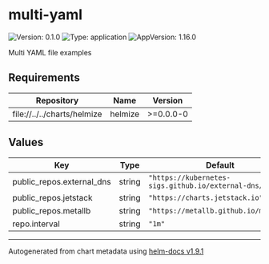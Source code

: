 # multi-yaml

![Version: 0.1.0](https://img.shields.io/badge/Version-0.1.0-informational?style=flat-square) ![Type: application](https://img.shields.io/badge/Type-application-informational?style=flat-square) ![AppVersion: 1.16.0](https://img.shields.io/badge/AppVersion-1.16.0-informational?style=flat-square)

Multi YAML file examples

## Requirements

| Repository | Name | Version |
|------------|------|---------|
| file://../../charts/helmize | helmize | >=0.0.0-0 |

## Values

| Key | Type | Default | Description |
|-----|------|---------|-------------|
| public_repos.external_dns | string | `"https://kubernetes-sigs.github.io/external-dns/"` |  |
| public_repos.jetstack | string | `"https://charts.jetstack.io"` |  |
| public_repos.metallb | string | `"https://metallb.github.io/metallb"` |  |
| repo.interval | string | `"1m"` |  |

----------------------------------------------
Autogenerated from chart metadata using [helm-docs v1.9.1](https://github.com/norwoodj/helm-docs/releases/v1.9.1)
